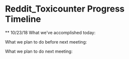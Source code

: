# Reddit_Toxicounter Progress Timeline
** 10/23/18
What we've accomplished today:

What we plan to do before next meeting:

What we plan to do next meeting:
